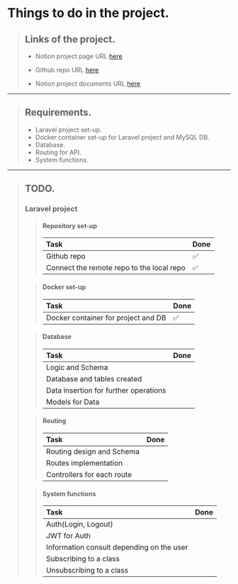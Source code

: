 # **Things to do in the project**.


>## **Links of the project**.
>
>- Notion project page URL [here](https://www.notion.so/Back-end-8483ee48fca44f548174105bc531fcab)
>
>- Github repo URL [here](https://github.com/marwel0108/jet-system_back-end)
>- Notion project documents URL [here](https://www.notion.so/Pruebas-del-software-9a49b6b297634adb8d6ac518a79ce3dc)

---
>## **Requirements**.
>
>- Laravel project set-up.
>- Docker container set-up for Laravel project and MySQL DB.
>- Database.
>- Routing for API.
>- System functions.

---
>## **TODO**.
>
>### **Laravel project**
>
>>#### **Repository set-up**
>>
>> Task        |   Done
>> :---------- | :-------
>> Github repo | ✅
>> Connect the remote repo to the local repo | ✅
>
>>#### **Docker set-up**
>> Task        |   Done
>> :---------- | :-------
>> Docker container for project and DB | ✅
>
>>#### **Database**
>> Task        |   Done
>> :---------- | :-------
>> Logic and Schema | 
>> Database and tables created | 
>> Data insertion for further operations |
>> Models for Data |
>
>>#### **Routing**
>> Task        |   Done
>> :---------- | :-------
>> Routing design and Schema | 
>> Routes implementation | 
>> Controllers for each route |
>
>>#### **System functions**
>> Task        |   Done
>> :---------- | :-------
>> Auth(Login, Logout) | 
>> JWT for Auth |
>> Information consult depending on the user |
>> Subscribing to a class |
>> Unsubscribing to a class |
>



